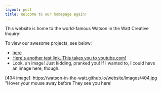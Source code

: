 ```yaml
---
layout: post
title: Welcome to our homepage again!
---
```


This website is home to the world-famous Watson in the Watt Creative Inquiry!

To view our awesome projects, see below:

- [here](about)
- [Here's another test link. This takes you to youtube.com!](https://www.youtube.com)  
- Look, an image! Just kidding, pranked you! If I wanted to, I could have an image here, though.
  
[404 image]: https://watson-in-the-watt.github.io/website/images/404.jpg "Hover your mouse away before They see you here!
